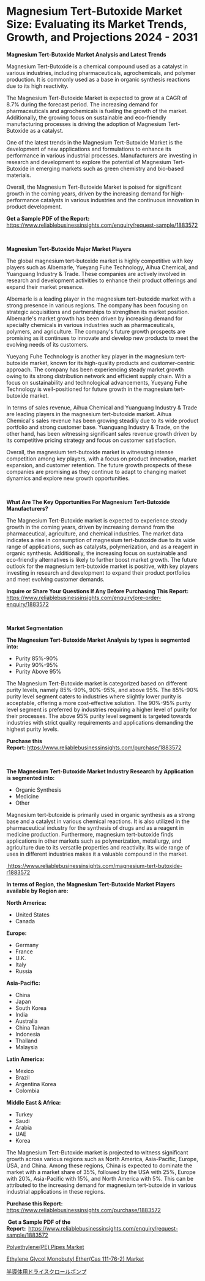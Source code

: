 <p><h1>Magnesium Tert-Butoxide Market Size: Evaluating its Market Trends, Growth, and Projections 2024 - 2031</h1></p><p><strong>Magnesium Tert-Butoxide Market Analysis and Latest Trends</strong></p>
<p><p>Magnesium Tert-Butoxide is a chemical compound used as a catalyst in various industries, including pharmaceuticals, agrochemicals, and polymer production. It is commonly used as a base in organic synthesis reactions due to its high reactivity.</p><p>The Magnesium Tert-Butoxide Market is expected to grow at a CAGR of 8.7% during the forecast period. The increasing demand for pharmaceuticals and agrochemicals is fueling the growth of the market. Additionally, the growing focus on sustainable and eco-friendly manufacturing processes is driving the adoption of Magnesium Tert-Butoxide as a catalyst.</p><p>One of the latest trends in the Magnesium Tert-Butoxide Market is the development of new applications and formulations to enhance its performance in various industrial processes. Manufacturers are investing in research and development to explore the potential of Magnesium Tert-Butoxide in emerging markets such as green chemistry and bio-based materials.</p><p>Overall, the Magnesium Tert-Butoxide Market is poised for significant growth in the coming years, driven by the increasing demand for high-performance catalysts in various industries and the continuous innovation in product development.</p></p>
<p><strong>Get a Sample PDF of the Report:&nbsp;</strong> <a href="https://www.reliablebusinessinsights.com/enquiry/request-sample/1883572">https://www.reliablebusinessinsights.com/enquiry/request-sample/1883572</a></p>
<p>&nbsp;</p>
<p><strong>Magnesium Tert-Butoxide Major Market Players</strong></p>
<p><p>The global magnesium tert-butoxide market is highly competitive with key players such as Albemarle, Yueyang Fuhe Technology, Aihua Chemical, and Yuanguang Industry & Trade. These companies are actively involved in research and development activities to enhance their product offerings and expand their market presence.</p><p>Albemarle is a leading player in the magnesium tert-butoxide market with a strong presence in various regions. The company has been focusing on strategic acquisitions and partnerships to strengthen its market position. Albemarle's market growth has been driven by increasing demand for specialty chemicals in various industries such as pharmaceuticals, polymers, and agriculture. The company's future growth prospects are promising as it continues to innovate and develop new products to meet the evolving needs of its customers.</p><p>Yueyang Fuhe Technology is another key player in the magnesium tert-butoxide market, known for its high-quality products and customer-centric approach. The company has been experiencing steady market growth owing to its strong distribution network and efficient supply chain. With a focus on sustainability and technological advancements, Yueyang Fuhe Technology is well-positioned for future growth in the magnesium tert-butoxide market.</p><p>In terms of sales revenue, Aihua Chemical and Yuanguang Industry & Trade are leading players in the magnesium tert-butoxide market. Aihua Chemical's sales revenue has been growing steadily due to its wide product portfolio and strong customer base. Yuanguang Industry & Trade, on the other hand, has been witnessing significant sales revenue growth driven by its competitive pricing strategy and focus on customer satisfaction.</p><p>Overall, the magnesium tert-butoxide market is witnessing intense competition among key players, with a focus on product innovation, market expansion, and customer retention. The future growth prospects of these companies are promising as they continue to adapt to changing market dynamics and explore new growth opportunities.</p></p>
<p>&nbsp;</p>
<p><strong>What Are The Key Opportunities For Magnesium Tert-Butoxide Manufacturers?</strong></p>
<p><p>The Magnesium Tert-Butoxide market is expected to experience steady growth in the coming years, driven by increasing demand from the pharmaceutical, agriculture, and chemical industries. The market data indicates a rise in consumption of magnesium tert-butoxide due to its wide range of applications, such as catalysts, polymerization, and as a reagent in organic synthesis. Additionally, the increasing focus on sustainable and eco-friendly alternatives is likely to further boost market growth. The future outlook for the magnesium tert-butoxide market is positive, with key players investing in research and development to expand their product portfolios and meet evolving customer demands.</p></p>
<p><strong>Inquire or Share Your Questions If Any Before Purchasing This Report:</strong> <a href="https://www.reliablebusinessinsights.com/enquiry/pre-order-enquiry/1883572">https://www.reliablebusinessinsights.com/enquiry/pre-order-enquiry/1883572</a></p>
<p>&nbsp;</p>
<p><strong>Market Segmentation</strong></p>
<p><strong>The Magnesium Tert-Butoxide Market Analysis by types is segmented into:</strong></p>
<p><ul><li>Purity 85%-90%</li><li>Purity 90%-95%</li><li>Purity Above 95%</li></ul></p>
<p><p>The Magnesium Tert-Butoxide market is categorized based on different purity levels, namely 85%-90%, 90%-95%, and above 95%. The 85%-90% purity level segment caters to industries where slightly lower purity is acceptable, offering a more cost-effective solution. The 90%-95% purity level segment is preferred by industries requiring a higher level of purity for their processes. The above 95% purity level segment is targeted towards industries with strict quality requirements and applications demanding the highest purity levels.</p></p>
<p><strong>Purchase this Report:&nbsp;</strong><a href="https://www.reliablebusinessinsights.com/purchase/1883572">https://www.reliablebusinessinsights.com/purchase/1883572</a></p>
<p>&nbsp;</p>
<p><strong>The Magnesium Tert-Butoxide Market Industry Research by Application is segmented into:</strong></p>
<p><ul><li>Organic Synthesis</li><li>Medicine</li><li>Other</li></ul></p>
<p><p>Magnesium tert-butoxide is primarily used in organic synthesis as a strong base and a catalyst in various chemical reactions. It is also utilized in the pharmaceutical industry for the synthesis of drugs and as a reagent in medicine production. Furthermore, magnesium tert-butoxide finds applications in other markets such as polymerization, metallurgy, and agriculture due to its versatile properties and reactivity. Its wide range of uses in different industries makes it a valuable compound in the market.</p></p>
<p><a href="https://www.reliablebusinessinsights.com/magnesium-tert-butoxide-r1883572">&nbsp;https://www.reliablebusinessinsights.com/magnesium-tert-butoxide-r1883572</a></p>
<p><strong>In terms of Region, the Magnesium Tert-Butoxide Market Players available by Region are:</strong></p>
<p>
    <p> <strong> North America: </strong>
        <ul>
            <li>United States</li>
            <li>Canada</li>
        </ul>
        </p> 
    <p> <strong> Europe: </strong>
        <ul>
            <li>Germany</li>
            <li>France</li>
            <li>U.K.</li>
            <li>Italy</li>
            <li>Russia</li>
        </ul>
        </p> 
    <p> <strong> Asia-Pacific: </strong>
        <ul>
            <li>China</li>
            <li>Japan</li>
            <li>South Korea</li>
            <li>India</li>
            <li>Australia</li>
            <li>China Taiwan</li>
            <li>Indonesia</li>
            <li>Thailand</li>
            <li>Malaysia</li>
        </ul>
        </p> 
    <p> <strong> Latin America: </strong>
        <ul>
            <li>Mexico</li>
            <li>Brazil</li>
            <li>Argentina Korea</li>
            <li>Colombia</li>
        </ul>
        </p> 
    <p> <strong> Middle East & Africa: </strong>
        <ul>
            <li>Turkey</li>
            <li>Saudi</li>
            <li>Arabia</li>
            <li>UAE</li>
            <li>Korea</li>
        </ul>
    </p>
    </p>
<p><p>The Magnesium Tert-Butoxide market is projected to witness significant growth across various regions such as North America, Asia-Pacific, Europe, USA, and China. Among these regions, China is expected to dominate the market with a market share of 35%, followed by the USA with 25%, Europe with 20%, Asia-Pacific with 15%, and North America with 5%. This can be attributed to the increasing demand for magnesium tert-butoxide in various industrial applications in these regions.</p></p>
<p><strong>Purchase this Report: </strong><a href="https://www.reliablebusinessinsights.com/purchase/1883572">https://www.reliablebusinessinsights.com/purchase/1883572</a></p>
<p>&nbsp;<strong>Get a Sample PDF of the Report:&nbsp;&nbsp;</strong><a href="https://www.reliablebusinessinsights.com/enquiry/request-sample/1883572">https://www.reliablebusinessinsights.com/enquiry/request-sample/1883572</a></p>
<p><strong></strong></p>
<p><p><a href="https://github.com/syaifulanwaramsyori/Market-Research-Report-List-1/blob/main/polyethylenepe-pipes-market.md">Polyethylene(PE) Pipes Market</a></p><p><a href="https://github.com/vregtldg37/Market-Research-Report-List-1/blob/main/ethylene-glycol-monobutyl-ethercas-111-76-2-market.md">Ethylene Glycol Monobutyl Ether(Cas 111-76-2) Market</a></p><p><a href="https://medium.com/@kelsitorphy644/%E5%8D%8A%E5%B0%8E%E4%BD%93%E7%94%A3%E6%A5%AD%E5%90%91%E3%81%91%E3%81%AE%E3%82%B0%E3%83%AD%E3%83%BC%E3%83%90%E3%83%AB%E3%83%89%E3%83%A9%E3%82%A4%E3%82%B9%E3%82%AF%E3%83%AD%E3%83%BC%E3%83%AB%E3%83%9D%E3%83%B3%E3%83%97-%E7%A8%AE%E9%A1%9E-%E3%82%A2%E3%83%97%E3%83%AA%E3%82%B1%E3%83%BC%E3%82%B7%E3%83%A7%E3%83%B3-%E5%B8%82%E5%A0%B4%E3%83%97%E3%83%AC%E3%83%BC%E3%83%A4%E3%83%BC-%E5%9C%B0%E5%9F%9F%E5%88%A5%E6%88%90%E9%95%B7%E5%88%86%E6%9E%90-%E5%B0%86%E6%9D%A5%E3%81%AE%E3%82%B7%E3%83%8A%E3%83%AA%E3%82%AA-2024%E5%B9%B4-2031%E5%B9%B4-ea026b5cf8ef">半導体用ドライスクロールポンプ</a></p></p>